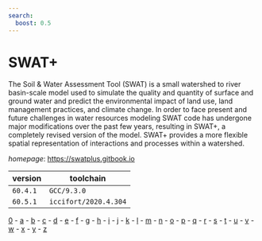 ```yaml
---
search:
  boost: 0.5
---
```

# SWAT+

The Soil & Water Assessment Tool (SWAT) is a small watershed to river basin-scale model used to simulate the quality and quantity of surface and ground water and predict the environmental impact of land use, land management practices, and climate change. In order to face present and future challenges in water resources modeling SWAT code has undergone major modifications over the past few years, resulting in SWAT+, a completely revised version of the model. SWAT+ provides a more flexible spatial representation of interactions and processes within a watershed.

*homepage*: <https://swatplus.gitbook.io>

version | toolchain
--------|----------
``60.4.1`` | ``GCC/9.3.0``
``60.5.1`` | ``iccifort/2020.4.304``

[0](../0/index.md) - [a](../a/index.md) - [b](../b/index.md) - [c](../c/index.md) - [d](../d/index.md) - [e](../e/index.md) - [f](../f/index.md) - [g](../g/index.md) - [h](../h/index.md) - [i](../i/index.md) - [j](../j/index.md) - [k](../k/index.md) - [l](../l/index.md) - [m](../m/index.md) - [n](../n/index.md) - [o](../o/index.md) - [p](../p/index.md) - [q](../q/index.md) - [r](../r/index.md) - [s](../s/index.md) - [t](../t/index.md) - [u](../u/index.md) - [v](../v/index.md) - [w](../w/index.md) - [x](../x/index.md) - [y](../y/index.md) - [z](../z/index.md)

